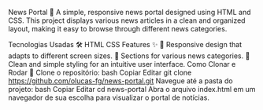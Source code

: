 News Portal 📰
A simple, responsive news portal designed using HTML and CSS. This project displays various news articles in a clean and organized layout, making it easy to browse through different news categories.

Tecnologias Usadas 🛠️
HTML
CSS
Features ✨
📱 Responsive design that adapts to different screen sizes.
📰 Sections for various news categories.
🎨 Clean and simple styling for an intuitive user interface.
Como Clonar e Rodar 🚀
Clone o repositório:
bash
Copiar
Editar
git clone https://github.com/olucas-fg/news-portal.git
Navegue até a pasta do projeto:
bash
Copiar
Editar
cd news-portal
Abra o arquivo index.html em um navegador de sua escolha para visualizar o portal de notícias.
